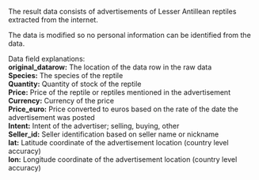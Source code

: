 The result data consists of advertisements of Lesser Antillean reptiles extracted from the internet.  

The data is modified so no personal information can be identified from the data.

Data field explanations:  
**original_datarow:** The location of the data row in the raw data  
**Species:** The species of the reptile  
**Quantity:** Quantity of stock of the reptile  
**Price:** Price of the reptile or reptiles mentioned in the advertisement  
**Currency:** Currency of the price  
**Price_euro:** Price converted to euros based on the rate of the date the advertisement was posted  
**Intent:** Intent of the advertiser; selling, buying, other  
**Seller_id:** Seller identification based on seller name or nickname  
**lat:** Latitude coordinate of the advertisement location (country level accuracy)  
**lon:** Longitude coordinate of the advertisement location (country level accuracy)  
